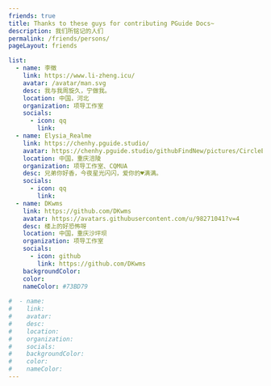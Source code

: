 ```yaml
---
friends: true
title: Thanks to these guys for contributing PGuide Docs~
description: 我们所铭记的人们
permalink: /friends/persons/
pageLayout: friends

list:
  - name: 李徵
    link: https://www.li-zheng.icu/
    avatar: /avatar/man.svg
    desc: 我与我周旋久，宁做我。
    location: 中国，河北
    organization: 项导工作室
    socials:
      - icon: qq
        link:
  - name: Elysia_Realme
    link: https://chenhy.pguide.studio/
    avatar: https://chenhy.pguide.studio/githubFindNew/pictures/CircleElysia.jpg
    location: 中国，重庆涪陵
    organization: 项导工作室、CQMUA
    desc: 兄弟你好香，今夜星光闪闪，爱你的♥满满。
    socials:
      - icon: qq
        link:         
  - name: DKwms
    link: https://github.com/DKwms
    avatar: https://avatars.githubusercontent.com/u/98271041?v=4
    desc: 楼上的好恐怖呀
    location: 中国，重庆沙坪坝
    organization: 项导工作室
    socials: 
      - icon: github
        link: https://github.com/DKwms
    backgroundColor: 
    color:
    nameColor: #73BD79
      
#  - name:
#    link:
#    avatar:
#    desc:
#    location:
#    organization:
#    socials:
#    backgroundColor:
#    color:
#    nameColor:
---
```

